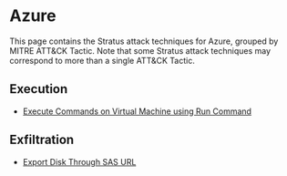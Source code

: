 # Azure

This page contains the Stratus attack techniques for Azure, grouped by MITRE ATT&CK Tactic.
Note that some Stratus attack techniques may correspond to more than a single ATT&CK Tactic.


## Execution

- [Execute Commands on Virtual Machine using Run Command](./azure.execution.vm-run-command.md)


## Exfiltration

- [Export Disk Through SAS URL](./azure.exfiltration.disk-export.md)

